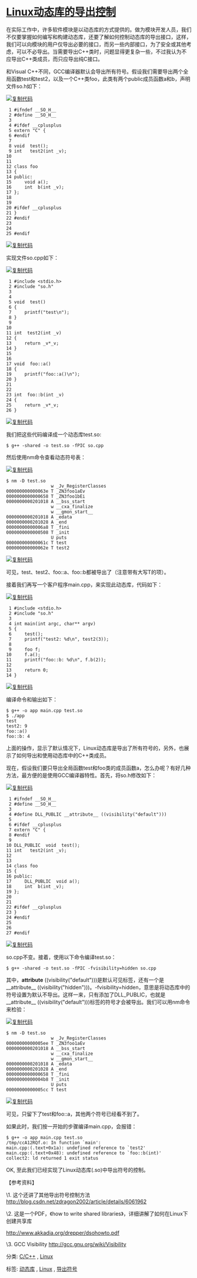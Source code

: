 # [Linux动态库的导出控制](https://www.cnblogs.com/zzqcn/p/3640353.html)

在实际工作中，许多软件模块是以动态库的方式提供的。做为模块开发人员，我们不仅要掌握如何编写和构建动态库，还要了解如何控制动态库的导出接口，这样，我们可以向模块的用户仅导出必要的接口，而另一些内部接口，为了安全或其他考虑，可以不必导出。当需要导出C++类时，问题显得更复杂一些，不过我认为不应导出C++类成员，而只应导出纯C接口。

和Visual C++不同，GCC编译器默认会导出所有符号。假设我们需要导出两个全局函数test和test2，以及一个C++类foo，此类有两个public成员函数a和b，声明文件so.h如下：

[![复制代码](https://common.cnblogs.com/images/copycode.gif)](javascript:void(0);)

```
 1 #ifndef __SO_H__
 2 #define __SO_H__
 3 
 4 #ifdef __cplusplus
 5 extern "C" {
 6 #endif
 7 
 8 void  test();
 9 int   test2(int _v);
10 
11 
12 class foo
13 {
14 public:
15     void a();
16     int  b(int _v);
17 };
18 
19 
20 #ifdef __cplusplus
21 }
22 #endif
23 
24 
25 #endif
```

[![复制代码](https://common.cnblogs.com/images/copycode.gif)](javascript:void(0);)

 

实现文件so.cpp如下：

[![复制代码](https://common.cnblogs.com/images/copycode.gif)](javascript:void(0);)

```
 1 #include <stdio.h>
 2 #include "so.h"
 3 
 4 
 5 void  test()
 6 {
 7     printf("test\n");
 8 }
 9 
10 
11 int  test2(int _v)
12 {
13     return _v*_v;
14 }
15 
16 
17 void  foo::a()
18 {
19     printf("foo::a()\n");
20 }
21 
22 
23 int  foo::b(int _v)
24 {
25     return _v*_v;
26 }
```

[![复制代码](https://common.cnblogs.com/images/copycode.gif)](javascript:void(0);)

 

我们把这些代码编译成一个动态库test.so:

```
$ g++ -shared -o test.so -fPIC so.cpp
```

然后使用nm命令查看动态符号表：

[![复制代码](https://common.cnblogs.com/images/copycode.gif)](javascript:void(0);)

```
$ nm -D test.so
                 w _Jv_RegisterClasses
000000000000063e T _ZN3foo1aEv
0000000000000658 T _ZN3foo1bEi
0000000000201018 A __bss_start
                 w __cxa_finalize
                 w __gmon_start__
0000000000201018 A _edata
0000000000201028 A _end
00000000000006a8 T _fini
0000000000000508 T _init
                 U puts
000000000000061c T test
000000000000062e T test2
```

[![复制代码](https://common.cnblogs.com/images/copycode.gif)](javascript:void(0);)

可见，test、test2、foo::a、foo::b都被导出了（注意带有大写T的项）。

接着我们再写一个客户程序main.cpp，来实现此动态库，代码如下：

[![复制代码](https://common.cnblogs.com/images/copycode.gif)](javascript:void(0);)

```
 1 #include <stdio.h>
 2 #include "so.h"
 3 
 4 int main(int argc, char** argv)
 5 {
 6     test();
 7     printf("test2: %d\n", test2(3));
 8 
 9     foo f;
10     f.a();
11     printf("foo::b: %d\n", f.b(2));
12 
13     return 0;
14 }
```

[![复制代码](https://common.cnblogs.com/images/copycode.gif)](javascript:void(0);)

 

编译命令和输出如下：

```
$ g++ -o app main.cpp test.so
$ ./app
test
test2: 9
foo::a()
foo::b: 4
```

 

上面的操作，显示了默认情况下，Linux动态库是导出了所有符号的，另外，也展示了如何导出和使用动态库中的C++类成员。

 

现在，假设我们要只导出全局函数test和foo类的成员函数a，怎么办呢？有好几种方法，最方便的是使用GCC编译器特性。首先，将so.h修改如下：

[![复制代码](https://common.cnblogs.com/images/copycode.gif)](javascript:void(0);)

```
 1 #ifndef __SO_H__
 2 #define __SO_H__
 3 
 4 #define DLL_PUBLIC __attribute__ ((visibility("default")))
 5 
 6 #ifdef __cplusplus
 7 extern "C" {
 8 #endif
 9 
10 DLL_PUBLIC  void  test();
11 int   test2(int _v);
12 
13 
14 class foo
15 {
16 public:
17     DLL_PUBLIC  void a();
18     int  b(int _v);
19 };
20 
21 
22 #ifdef __cplusplus
23 }
24 #endif
25 
26 
27 #endif
```

[![复制代码](https://common.cnblogs.com/images/copycode.gif)](javascript:void(0);)

so.cpp不变。接着，使用以下命令编译test.so：

```
$ g++ -shared -o test.so -fPIC -fvisibility=hidden so.cpp
```

其中，__attribute__ ((visibility("default")))是默认可见标签，还有一个是__attribute__ ((visibility("hidden")))。-fvisibility=hidden，意思是将动态库中的符号设置为默认不导出。这样一来，只有添加了DLL_PUBLIC，也就是__attribute__ ((visibility("default")))标签的符号才会被导出。我们可以用nm命令来检验：

[![复制代码](https://common.cnblogs.com/images/copycode.gif)](javascript:void(0);)

```
$ nm -D test.so
                 w _Jv_RegisterClasses
00000000000005ee T _ZN3foo1aEv
0000000000201018 A __bss_start
                 w __cxa_finalize
                 w __gmon_start__
0000000000201018 A _edata
0000000000201028 A _end
0000000000000658 T _fini
00000000000004b8 T _init
                 U puts
00000000000005cc T test
```

[![复制代码](https://common.cnblogs.com/images/copycode.gif)](javascript:void(0);)

可见，只留下了test和foo::a，其他两个符号已经看不到了。

如果此时，我们按一开始的步骤编译main.cpp，会报错：

```
$ g++ -o app main.cpp test.so
/tmp/ccA12RQf.o: In function `main':
main.cpp:(.text+0x1a): undefined reference to `test2'
main.cpp:(.text+0x48): undefined reference to `foo::b(int)'
collect2: ld returned 1 exit status
```

 

OK, 至此我们已经实现了Linux动态库(.so)中导出符号的控制。

 

 

【参考资料】

\1. 这个还讲了其他导出符号控制方法 http://blog.csdn.net/zdragon2002/article/details/6061962

\2. 这是一个PDF，《how to write shared libraries》，详细讲解了如何在Linux下创建共享库 

 http://www.akkadia.org/drepper/dsohowto.pdf

\3. GCC Visibility http://gcc.gnu.org/wiki/Visibility

分类: [C/C++](https://www.cnblogs.com/zzqcn/category/474508.html) , [Linux](https://www.cnblogs.com/zzqcn/category/543328.html)

标签: [动态库](https://www.cnblogs.com/zzqcn/tag/动态库/) , [Linux](https://www.cnblogs.com/zzqcn/tag/Linux/) , [导出符号](https://www.cnblogs.com/zzqcn/tag/导出符号/)